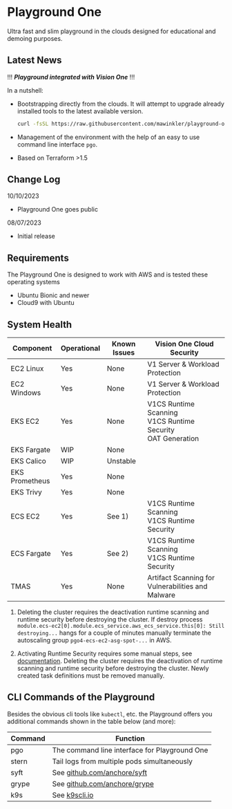 # Playground One

Ultra fast and slim playground in the clouds designed for educational and demoing purposes.

## Latest News

!!! ***Playground integrated with Vision One*** !!!

In a nutshell:

- Bootstrapping directly from the clouds. It will attempt to upgrade already installed tools to the latest available version.  

  ```sh
  curl -fsSL https://raw.githubusercontent.com/mawinkler/playground-one/main/bin/pgo | bash && exit
  ```

- Management of the environment with the help of an easy to use command line interface `pgo`.
- Based on Terraform >1.5

## Change Log

10/10/2023

- Playground One goes public

08/07/2023

- Initial release

## Requirements

The Playground One is designed to work with AWS and is tested these operating systems

- Ubuntu Bionic and newer
- Cloud9 with Ubuntu

## System Health

Component     | Operational | Known Issues | Vision One Cloud Security
------------- | ----------- | ------------ | ----------------------------------------------------------------
EC2 Linux     | Yes         | None         | V1 Server & Workload Protection
EC2 Windows   | Yes         | None         | V1 Server & Workload Protection
EKS EC2       | Yes         | None         | V1CS Runtime Scanning<br>V1CS Runtime Security<br>OAT Generation
EKS Fargate   | WIP         | None         |
EKS Calico    | WIP         | Unstable     |
EKS Prometheus| Yes         | None         |
EKS Trivy     | Yes         | None         |
ECS EC2       | Yes         | See 1)       | V1CS Runtime Scanning<br>V1CS Runtime Security
ECS Fargate   | Yes         | See 2)       | V1CS Runtime Scanning<br>V1CS Runtime Security
TMAS          | Yes         | None         | Artifact Scanning for Vulnerabilities and Malware

1) Deleting the cluster requires the deactivation runtime scanning and runtime security before destroying the cluster. If destroy process `module.ecs-ec2[0].module.ecs_service.aws_ecs_service.this[0]: Still destroying...` hangs for a couple of minutes manually terminate the autoscaling group `pgo4-ecs-ec2-asg-spot-...` in AWS.

2) Activating Runtime Security requires some manual steps, see [documentation](https://docs.trendmicro.com/en-us/enterprise/trend-vision-one/cloudsecurityoperati/about-container-secu/next-steps/containerinventory/ecs-fargate-deployme/ecs-fargate-add.aspx). Deleting the cluster requires the deactivation of runtime scanning and runtime security before destroying the cluster. Newly created task definitions must be removed manually.

## CLI Commands of the Playground

Besides the obvious cli tools like `kubectl`, etc. the Playground offers you additional commands shown in the table below (and more):

Command | Function
------- | --------
pgo | The command line interface for Playground One
stern | Tail logs from multiple pods simultaneously
syft | See [github.com/anchore/syft](https://github.com/anchore/syft)
grype | See [github.com/anchore/grype](https://github.com/anchore/grype)
k9s | See [k9scli.io](https://k9scli.io/)
